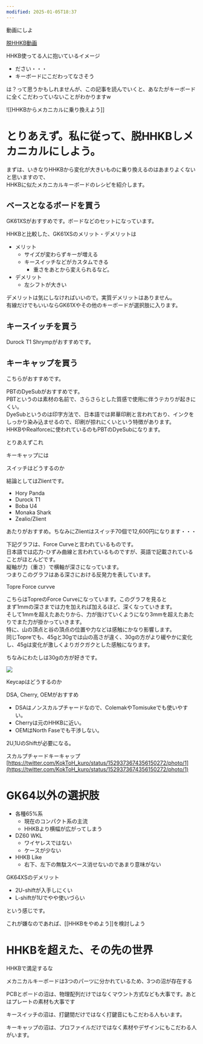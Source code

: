 ```yaml
---
modified: 2025-01-05T18:37
---
```

  

動画にしよ

[脱HHKB動画](https://www.notion.so/HHKB-28e67d95012740749357135479674a72?pvs=21)

  

HHKB使ってる人に抱いているイメージ

- ださい・・・
- キーボードにこだわってなさそう

は？って思うかもしれませんが、この記事を読んでいくと、あなたがキーボードに全くこだわっていないことがわかりますw

  

![[HHKBからメカニカルに乗り換えよう]]

# とりあえず。私に従って、脱HHKBしメカニカルにしよう。

まずは、いきなりHHKBから変化が大きいものに乗り換えるのはあまりよくないと思いますので、  
HHKBに似たメカニカルキーボードのレシピを紹介します。  

## ベースとなるボードを買う

GK61XSがおすすめです。ボードなどのセットになっています。

HHKBと比較した、GK61XSのメリット・デメリットは

- メリット
    - サイズが変わらずキーが増える
    - キースイッチなどがカスタムできる
        - 重さをあとから変えられるなど。
- デメリット
    - 左シフトが大きい

デメリットは気にしなければいいので。実質デメリットはありません。  
有線だけでもいいならGK61Xやその他のキーボードが選択肢に入ります。  

  

## キースイッチを買う

Durock T1 Shrympがおすすめです。

  

  

## キーキャップを買う

こちらがおすすめです。

PBTのDyeSubがおすすめです。  
PBTというのは素材の名前で、さらさらとした質感で使用に伴うテカりが起きにくい。  
DyeSubというのは印字方法で、日本語では昇華印刷と言われており、インクをしっかり染み込ませるので、印刷が掠れにくいという特徴があります。  
HHKBやRealforceに使われているのもPBTのDyeSubになります。  

とりあえずこれ

キーキャップには

  

  

  

  

  

  

  

スイッチはどうするのか

結論としてはZlientです。

- Hory Panda
- Durock T1
- Boba U4
- Monaka Shark
- Zealio/Zlient

あたりがおすすめ。ちなみにZlientはスイッチ70個で12,600円になります・・・

  

下記グラフは、Force Curveと言われているものです。  
日本語では応力-ひずみ曲線と言われているものですが、英語で記載されていることがほとんどです。  
縦軸が力（重さ）で横軸が深さになっています。  
つまりこのグラフはある深さにおける反発力を表しています。  

Topre Force curvve

こちらはTopreのForce Curveになっています。このグラフを見ると  
まず1mmの深さまでは力を加えれば加えるほど、深くなっていきます。  
そして1mmを超えたあたりから、力が抜けていくようになり3mmを超えたあたりでまた力が掛かっていきます。  
特に、山の頂点と谷の頂点の位置や力などは感触にかなり影響します。  
同じTopreでも、45gと30gでは山の高さが違く、30gの方がより緩やかに変化し、45gは変化が激しくよりガクガクとした感触になります。  

ちなみにわたしは30gの方が好きです。

  

  

[![](https://images.squarespace-cdn.com/content/v1/5e5af256556661723b861bd1/9f4e2738-0c23-493b-9b51-37002ec693ea/CombinedCurve.png?format=1000w)](https://images.squarespace-cdn.com/content/v1/5e5af256556661723b861bd1/9f4e2738-0c23-493b-9b51-37002ec693ea/CombinedCurve.png?format=1000w)

  

Keycapはどうするのか

DSA, Cherry, OEMがおすすめ

- DSAはノンスカルプチャードなので、ColemakやTomisukeでも使いやすい。
- Cherryは元のHHKBに近い。
- OEMはNorth Faseでも干渉しない。

2U,1UのShiftが必要になる。

スカルプチャードキーキャップ[https://twitter.com/KokToH_kuro/status/1529373674356150272/photo/1](https://twitter.com/KokToH_kuro/status/1529373674356150272/photo/1)

  

# GK64以外の選択肢

- 各種65%系
    - 現在のコンパクト系の主流
    - HHKBより横幅が広がってしまう
- DZ60 WKL
    - ワイヤレスではない
    - ケースが少ない
- HHKB Like
    - 右下、左下の無駄スペース消せないのであまり意味がない

  

GK64XSのデメリット

- 2U-shiftが入手しにくい
- L-shiftが1Uでやや使いづらい

という感じです。

これが嫌なのであれば、[[HHKBをやめよう]]を検討しよう

  

  

# HHKBを超えた、その先の世界

HHKBで満足するな

メカニカルキーボードは3つのパーツに分かれているため、3つの沼が存在する

PCBとボードの沼は、物理配列だけではなくマウント方式なども大事です。あとはプレートの素材も大事です

キースイッチの沼は、打鍵間だけではなく打鍵音にもこだわる人もいます。

キーキャップの沼は、プロファイルだけではなく素材やデザインにもこだわる人がいます。